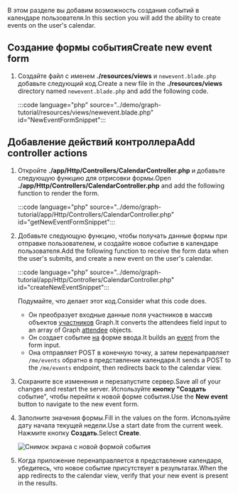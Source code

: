 <!-- markdownlint-disable MD002 MD041 -->

<span data-ttu-id="d608a-101">В этом разделе вы добавим возможность создания событий в календаре пользователя.</span><span class="sxs-lookup"><span data-stu-id="d608a-101">In this section you will add the ability to create events on the user's calendar.</span></span>

## <a name="create-new-event-form"></a><span data-ttu-id="d608a-102">Создание формы события</span><span class="sxs-lookup"><span data-stu-id="d608a-102">Create new event form</span></span>

1. <span data-ttu-id="d608a-103">Создайте файл с именем **./resources/views** и `newevent.blade.php` добавьте следующий код.</span><span class="sxs-lookup"><span data-stu-id="d608a-103">Create a new file in the **./resources/views** directory named `newevent.blade.php` and add the following code.</span></span>

    :::code language="php" source="../demo/graph-tutorial/resources/views/newevent.blade.php" id="NewEventFormSnippet":::

## <a name="add-controller-actions"></a><span data-ttu-id="d608a-104">Добавление действий контроллера</span><span class="sxs-lookup"><span data-stu-id="d608a-104">Add controller actions</span></span>

1. <span data-ttu-id="d608a-105">Откройте **./app/Http/Controllers/CalendarController.php** и добавьте следующую функцию для отрисовки формы.</span><span class="sxs-lookup"><span data-stu-id="d608a-105">Open **./app/Http/Controllers/CalendarController.php** and add the following function to render the form.</span></span>

    :::code language="php" source="../demo/graph-tutorial/app/Http/Controllers/CalendarController.php" id="getNewEventFormSnippet":::

1. <span data-ttu-id="d608a-106">Добавьте следующую функцию, чтобы получать данные формы при отправке пользователем, и создайте новое событие в календаре пользователя.</span><span class="sxs-lookup"><span data-stu-id="d608a-106">Add the following function to receive the form data when the user's submits, and create a new event on the user's calendar.</span></span>

    :::code language="php" source="../demo/graph-tutorial/app/Http/Controllers/CalendarController.php" id="createNewEventSnippet":::

    <span data-ttu-id="d608a-107">Подумайте, что делает этот код.</span><span class="sxs-lookup"><span data-stu-id="d608a-107">Consider what this code does.</span></span>

    - <span data-ttu-id="d608a-108">Он преобразует входные данные поля участников в массив объектов [участников](https://docs.microsoft.com/graph/api/resources/attendee?view=graph-rest-1.0) Graph.</span><span class="sxs-lookup"><span data-stu-id="d608a-108">It converts the attendees field input to an array of Graph [attendee](https://docs.microsoft.com/graph/api/resources/attendee?view=graph-rest-1.0) objects.</span></span>
    - <span data-ttu-id="d608a-109">Он создает событие [на](https://docs.microsoft.com/graph/api/resources/event?view=graph-rest-1.0) форме ввода.</span><span class="sxs-lookup"><span data-stu-id="d608a-109">It builds an [event](https://docs.microsoft.com/graph/api/resources/event?view=graph-rest-1.0) from the form input.</span></span>
    - <span data-ttu-id="d608a-110">Она отправляет POST в конечную точку, а затем перенаправляет `/me/events` обратно в представление календаря.</span><span class="sxs-lookup"><span data-stu-id="d608a-110">It sends a POST to the `/me/events` endpoint, then redirects back to the calendar view.</span></span>

1. <span data-ttu-id="d608a-111">Сохраните все изменения и перезапустите сервер.</span><span class="sxs-lookup"><span data-stu-id="d608a-111">Save all of your changes and restart the server.</span></span> <span data-ttu-id="d608a-112">Используйте **кнопку "Создать** событие", чтобы перейти к новой форме события.</span><span class="sxs-lookup"><span data-stu-id="d608a-112">Use the **New event** button to navigate to the new event form.</span></span>

1. <span data-ttu-id="d608a-113">Заполните значения формы.</span><span class="sxs-lookup"><span data-stu-id="d608a-113">Fill in the values on the form.</span></span> <span data-ttu-id="d608a-114">Используйте дату начала текущей недели.</span><span class="sxs-lookup"><span data-stu-id="d608a-114">Use a start date from the current week.</span></span> <span data-ttu-id="d608a-115">Нажмите кнопку **Создать**.</span><span class="sxs-lookup"><span data-stu-id="d608a-115">Select **Create**.</span></span>

    ![Снимок экрана с новой формой события](images/create-event-01.png)

1. <span data-ttu-id="d608a-117">Когда приложение перенаправляется в представление календаря, убедитесь, что новое событие присутствует в результатах.</span><span class="sxs-lookup"><span data-stu-id="d608a-117">When the app redirects to the calendar view, verify that your new event is present in the results.</span></span>
